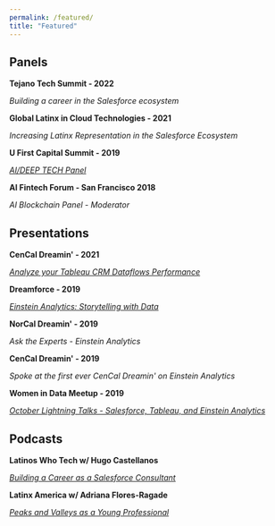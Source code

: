 ```yaml
---
permalink: /featured/
title: "Featured"
---
```

Panels
---
**Tejano Tech Summit - 2022**

*Building a career in the Salesforce ecosystem*

**Global Latinx in Cloud Technologies - 2021**

*Increasing Latinx Representation in the Salesforce Ecosystem*

**U First Capital Summit - 2019** 

*[AI/DEEP TECH Panel](https://www.meetup.com/sipaorg/events/259300779/)*

**AI Fintech Forum - San Francisco 2018**

*AI Blockchain Panel - Moderator*

Presentations
---
**CenCal Dreamin' - 2021**

*[Analyze your Tableau CRM Dataflows Performance](https://www.facebook.com/cencaldreamin/photos/a.112878103528629/318682539614850/)*

**Dreamforce -  2019**

*[Einstein Analytics: Storytelling with Data](https://www.salesforce.com/video/7830992/)*

**NorCal Dreamin' - 2019**

*Ask the Experts - Einstein Analytics*

**CenCal Dreamin' - 2019**

*Spoke at the first ever CenCal Dreamin' on Einstein Analytics*

**Women in Data Meetup - 2019**

*[October Lightning Talks - Salesforce, Tableau, and Einstein Analytics](https://www.facebook.com/events/1333741036790710/)*


Podcasts
---
**Latinos Who Tech w/ Hugo Castellanos**

*[Building a Career as a Salesforce Consultant](https://open.spotify.com/episode/6OJJrguGmbGWaOOtGW37MK)*

**Latinx America w/ Adriana Flores-Ragade**

*[Peaks and Valleys as a Young Professional](https://www.latinxamerica.com/episodes/sebastian-anaya-peaks-and-valleys-as-a-young-professional)*
